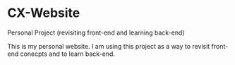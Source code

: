 # CX-Website
Personal Project (revisiting front-end and learning back-end)

This is my personal website. I am using this project as a way to revisit front-end conecpts and to learn back-end.
